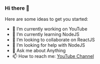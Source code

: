 ### Hi there 👋


Here are some ideas to get you started:

- 🔭 I’m currently working on YouTube
- 🌱 I’m currently learning NodeJS
- 👯 I’m looking to collaborate on ReactJS
- 🤔 I’m looking for help with NodeJS
- 💬 Ask me about Anything 
- 📫 How to reach me: [YouTube Channel](https://studio.youtube.com/channel/UC_ZWHDapjXEpK_NvAid9uHw)
